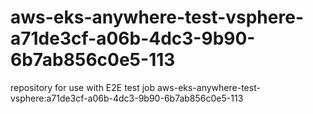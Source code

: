 # aws-eks-anywhere-test-vsphere-a71de3cf-a06b-4dc3-9b90-6b7ab856c0e5-113
repository for use with E2E test job aws-eks-anywhere-test-vsphere:a71de3cf-a06b-4dc3-9b90-6b7ab856c0e5-113
